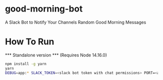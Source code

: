 # good-morning-bot
A Slack Bot to Notify Your Channels Random Good Morning Messages

# How To Run
*** Standalone version *** (Requires Node 14.16.0)
```bash
npm install -g yarn
yarn
DEBUG=app:* SLACK_TOKEN=<slack bot token with chat permissions> PORT=<app run port (8081 is default value)> yarn start

```
